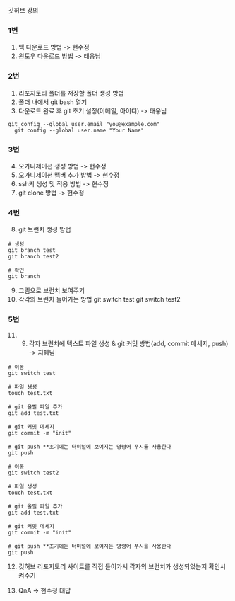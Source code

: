 깃허브 강의
### 1번
1.  맥 다운로드 방법 -> 현수정
2. 윈도우 다운로드 방법 -> 태웅님

### 2번
1.   리포지토리 폴더를 저장할 폴더 생성 방법 
2.  폴더 내에서 git bash 열기
3. 다운로드 완료 후 git 초기 설정(이메일, 아이디) -> 태웅님


```shell
git config --global user.email "you@example.com"
  git config --global user.name "Your Name"
```

### 3번
4. 오가니제이션 생성 방법 -> 현수정
5. 오가니제이션 맴버 추가 방법 -> 현수정
6. ssh키 생성 및 적용 방법 -> 현수정
7.  git clone 방법 -> 현수정 
	 
### 4번
8. git 브런치 생성 방법 


```shell
# 생성
git branch test
git branch test2

# 확인
git branch

```

9. 그림으로 브런치 보여주기
10. 각각의 브런치 들어가는 방법 
git switch test
git switch test2

### 5번
11. 9. 각자 브런치에 텍스트 파일 생성 & git 커밋 방법(add, commit 메세지, push) -> 지혜님


```shell
# 이동
git switch test

# 파일 생성
touch test.txt

# git 올릴 파일 추가
git add test.txt

# git 커밋 메세지
git commit -m "init"

# git push **초기에는 터미널에 보여지는 명령어 푸시를 사용한다
git push

# 이동
git switch test2

# 파일 생성
touch test.txt

# git 올릴 파일 추가
git add test.txt

# git 커밋 메세지
git commit -m "init"

# git push **초기에는 터미널에 보여지는 명령어 푸시를 사용한다
git push

```

12.  깃허브 리포지토리 사이트를 직접 들어가서 각자의 브런치가 생성되었는지 확인시켜주기 

13. QnA -> 현수정 대답
